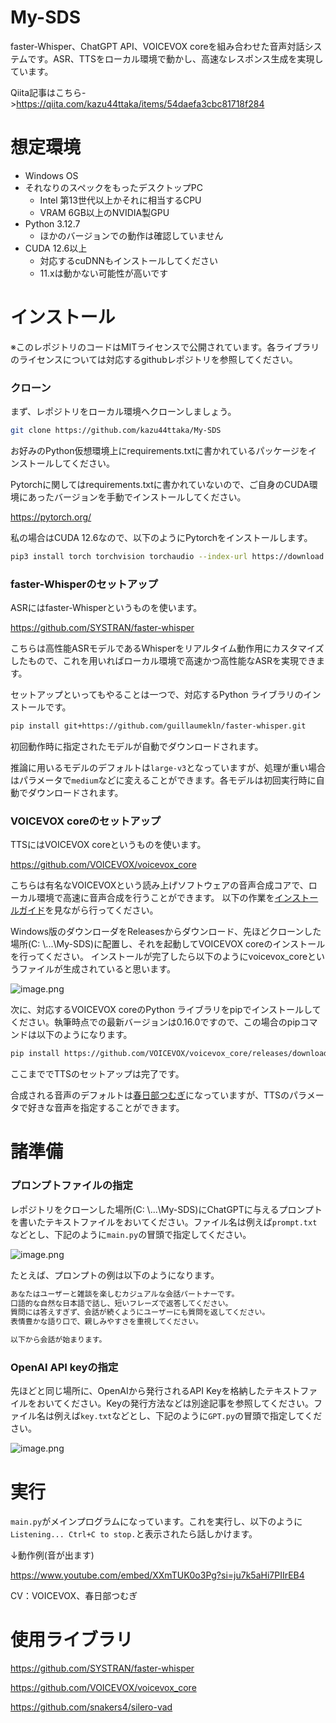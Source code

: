# My-SDS
faster-Whisper、ChatGPT API、VOICEVOX coreを組み合わせた音声対話システムです。ASR、TTSをローカル環境で動かし、高速なレスポンス生成を実現しています。

Qiita記事はこちら->https://qiita.com/kazu44ttaka/items/54daefa3cbc81718f284
 
# 想定環境
- Windows OS
- それなりのスペックをもったデスクトップPC
  + Intel 第13世代以上かそれに相当するCPU
  + VRAM 6GB以上のNVIDIA製GPU
- Python 3.12.7
  + ほかのバージョンでの動作は確認していません
- CUDA 12.6以上
  + 対応するcuDNNもインストールしてください
  + 11.xは動かない可能性が高いです

# インストール
※このレポジトリのコードはMITライセンスで公開されています。各ライブラリのライセンスについては対応するgithubレポジトリを参照してください。
### クローン
まず、レポジトリをローカル環境へクローンしましょう。

```bash
git clone https://github.com/kazu44ttaka/My-SDS
```

お好みのPython仮想環境上にrequirements.txtに書かれているパッケージをインストールしてください。

Pytorchに関してはrequirements.txtに書かれていないので、ご自身のCUDA環境にあったバージョンを手動でインストールしてください。

https://pytorch.org/

私の場合はCUDA 12.6なので、以下のようにPytorchをインストールします。

```bash
pip3 install torch torchvision torchaudio --index-url https://download.pytorch.org/whl/cu126
```

### faster-Whisperのセットアップ
ASRにはfaster-Whisperというものを使います。

https://github.com/SYSTRAN/faster-whisper

こちらは高性能ASRモデルであるWhisperをリアルタイム動作用にカスタマイズしたもので、これを用いればローカル環境で高速かつ高性能なASRを実現できます。

セットアップといってもやることは一つで、対応するPython ライブラリのインストールです。

```bash
pip install git+https://github.com/guillaumekln/faster-whisper.git
```

初回動作時に指定されたモデルが自動でダウンロードされます。

推論に用いるモデルのデフォルトは`large-v3`となっていますが、処理が重い場合はパラメータで`medium`などに変えることができます。各モデルは初回実行時に自動でダウンロードされます。

### VOICEVOX coreのセットアップ
TTSにはVOICEVOX coreというものを使います。

https://github.com/VOICEVOX/voicevox_core

こちらは有名なVOICEVOXという読み上げソフトウェアの音声合成コアで、ローカル環境で高速に音声合成を行うことができます。
以下の作業を[インストールガイド](https://github.com/VOICEVOX/voicevox_core/blob/main/docs/guide/user/usage.md)を見ながら行ってください。

Windows版のダウンローダをReleasesからダウンロード、先ほどクローンした場所(C: \\...\My-SDS)に配置し、それを起動してVOICEVOX coreのインストールを行ってください。
インストールが完了したら以下のようにvoicevox_coreというファイルが生成されていると思います。

![image.png](https://qiita-image-store.s3.ap-northeast-1.amazonaws.com/0/2524638/b29ea33e-4dde-49e3-827d-902c8d419b28.png)

次に、対応するVOICEVOX coreのPython ライブラリをpipでインストールしてください。執筆時点での最新バージョンは0.16.0ですので、この場合のpipコマンドは以下のようになります。

```bash
pip install https://github.com/VOICEVOX/voicevox_core/releases/download/0.16.0/voicevox_core-0.16.0-cp310-abi3-win_amd64.whl
```

ここまででTTSのセットアップは完了です。

合成される音声のデフォルトは[春日部つむぎ](https://tsumugi-official.studio.site/)になっていますが、TTSのパラメータで好きな音声を指定することができます。

# 諸準備
### プロンプトファイルの指定
レポジトリをクローンした場所(C: \\...\My-SDS)にChatGPTに与えるプロンプトを書いたテキストファイルをおいてください。ファイル名は例えば`prompt.txt`などとし、下記のように`main.py`の冒頭で指定してください。

![image.png](https://qiita-image-store.s3.ap-northeast-1.amazonaws.com/0/2524638/133b5b9d-a2a0-4329-a5d9-204ac13dcd0a.png)

たとえば、プロンプトの例は以下のようになります。
```prompt.txt
あなたはユーザーと雑談を楽しむカジュアルな会話パートナーです。
口語的な自然な日本語で話し、短いフレーズで返答してください。
質問には答えすぎず、会話が続くようにユーザーにも質問を返してください。
表情豊かな語り口で、親しみやすさを重視してください。

以下から会話が始まります。
```
### OpenAI API keyの指定
先ほどと同じ場所に、OpenAIから発行されるAPI Keyを格納したテキストファイルをおいてください。Keyの発行方法などは別途記事を参照してください。ファイル名は例えば`key.txt`などとし、下記のように`GPT.py`の冒頭で指定してください。

![image.png](https://qiita-image-store.s3.ap-northeast-1.amazonaws.com/0/2524638/c111cf6b-772e-4dd0-b651-95759c117eae.png)

# 実行
`main.py`がメインプログラムになっています。これを実行し、以下のように`Listening... Ctrl+C to stop.`と表示されたら話しかけます。

↓動作例(音が出ます)

https://www.youtube.com/embed/XXmTUK0o3Pg?si=ju7k5aHi7PIIrEB4

CV：VOICEVOX、春日部つむぎ

# 使用ライブラリ
https://github.com/SYSTRAN/faster-whisper

https://github.com/VOICEVOX/voicevox_core

https://github.com/snakers4/silero-vad
